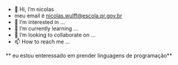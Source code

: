 - 👋 Hi, I’m nicolas
- meu email é nicolas.wulff@escola.pr.gov.br
- 👀 I’m interested in ...
- 🌱 I’m currently learning ...
- 💞️ I’m looking to collaborate on ...
- 📫 How to reach me ...

<!---
nikwul/nikwul is a ✨ special ✨ repository because its `README.md` (this file) appears on your GitHub profile.
You can click the Preview link to take a look at your changes.
--->
** eu estou enteressado em prender linguagens de programação**



